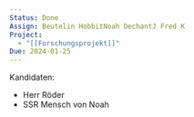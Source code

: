 ```yaml
---
Status: Done
Assign: Beutelin HobbitNoah DechantJ Fred K
Project:
  - "[[Forschungsprojekt]]"
Due: 2024-01-25
---
```

Kandidaten:

- Herr Röder
- SSR Mensch von Noah